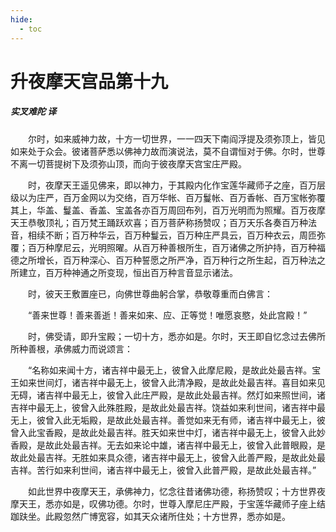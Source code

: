 ```yaml
---
hide:
  - toc
---
```


# **升夜摩天宫品第十九**

##### 实叉难陀 译

　　尔时，如来威神力故，十方一切世界，一一四天下南阎浮提及须弥顶上，皆见如来处于众会。彼诸菩萨悉以佛神力故而演说法，莫不自谓恒对于佛。尔时，世尊不离一切菩提树下及须弥山顶，而向于彼夜摩天宫宝庄严殿。

　　时，夜摩天王遥见佛来，即以神力，于其殿内化作宝莲华藏师子之座，百万层级以为庄严，百万金网以为交络，百万华帐、百万鬘帐、百万香帐、百万宝帐弥覆其上，华盖、鬘盖、香盖、宝盖各亦百万周回布列，百万光明而为照耀。百万夜摩天王恭敬顶礼；百万梵王踊跃欢喜；百万菩萨称扬赞叹；百万天乐各奏百万种法音，相续不断；百万种华云，百万种鬘云，百万种庄严具云，百万种衣云，周匝弥覆；百万种摩尼云，光明照曜。从百万种善根所生，百万诸佛之所护持，百万种福德之所增长，百万种深心、百万种誓愿之所严净，百万种行之所生起，百万种法之所建立，百万种神通之所变现，恒出百万种言音显示诸法。

　　时，彼天王敷置座已，向佛世尊曲躬合掌，恭敬尊重而白佛言：

　　“善来世尊！善来善逝！善来如来、应、正等觉！唯愿哀愍，处此宫殿！”

　　时，佛受请，即升宝殿；一切十方，悉亦如是。尔时，天王即自忆念过去佛所所种善根，承佛威力而说颂言：

　　“名称如来闻十方，诸吉祥中最无上，彼曾入此摩尼殿，是故此处最吉祥。宝王如来世间灯，诸吉祥中最无上，彼曾入此清净殿，是故此处最吉祥。喜目如来见无碍，诸吉祥中最无上，彼曾入此庄严殿，是故此处最吉祥。然灯如来照世间，诸吉祥中最无上，彼曾入此殊胜殿，是故此处最吉祥。饶益如来利世间，诸吉祥中最无上，彼曾入此无垢殿，是故此处最吉祥。善觉如来无有师，诸吉祥中最无上，彼曾入此宝香殿，是故此处最吉祥。胜天如来世中灯，诸吉祥中最无上，彼曾入此妙香殿，是故此处最吉祥。无去如来论中雄，诸吉祥中最无上，彼曾入此普眼殿，是故此处最吉祥。无胜如来具众德，诸吉祥中最无上，彼曾入此善严殿，是故此处最吉祥。苦行如来利世间，诸吉祥中最无上，彼曾入此普严殿，是故此处最吉祥。”

　　如此世界中夜摩天王，承佛神力，忆念往昔诸佛功德，称扬赞叹；十方世界夜摩天王，悉亦如是，叹佛功德。尔时，世尊入摩尼庄严殿，于宝莲华藏师子座上结跏趺坐。此殿忽然广博宽容，如其天众诸所住处；十方世界，悉亦如是。
